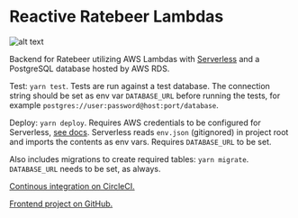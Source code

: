# Reactive Ratebeer Lambdas

![alt text](https://circleci.com/gh/topisark/reactive-ratebeer-lambdas.png?&style=shield "CircleCI status")

Backend for Ratebeer utilizing AWS Lambdas with [Serverless](https://github.com/serverless/serverless) and a PostgreSQL database hosted by AWS RDS.

Test: `yarn test`. Tests are run against a test database. The connection string should be set as env var `DATABASE_URL` before running the tests, for example `postgres://user:password@host:port/database`.

Deploy: `yarn deploy`. Requires AWS credentials to be configured for Serverless, [see docs](https://serverless.com/framework/docs/providers/aws/guide/credentials/). Serverless reads `env.json` (gitignored) in project root and imports the contents as env vars. Requires `DATABASE_URL` to be set.

Also includes migrations to create required tables: `yarn migrate`. `DATABASE_URL` needs to be set, as always.

[Continous integration on CircleCI.](https://circleci.com/gh/topisark/reactive-ratebeer-lambdas)

[Frontend project on GitHub.](https://github.com/topisark/reactive-ratebeer)
